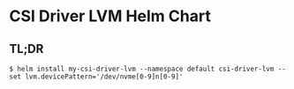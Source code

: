 # CSI Driver LVM Helm Chart

## TL;DR

```
$ helm install my-csi-driver-lvm --namespace default csi-driver-lvm --set lvm.devicePattern='/dev/nvme[0-9]n[0-9]'
```
